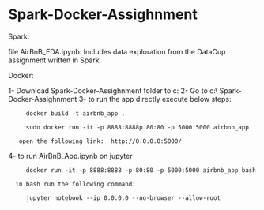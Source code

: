 # Spark-Docker-Assighnment

Spark:

   file AirBnB_EDA.ipynb: Includes data exploration from the DataCup assignment written in Spark      

Docker:

   1- Download  Spark-Docker-Assighnment folder to c:
   2- Go to c:\ Spark-Docker-Assighnment
   3- to run the app directly execute below steps:
      
         docker build -t airbnb_app .
            
         sudo docker run -it -p 8888:8888p 80:80 -p 5000:5000 airbnb_app 

       open the following link:  http://0.0.0.0:5000/ 
       
   4- to run AirBnB_App.ipynb on jupyter
   
         docker run -it -p 8888:8888 -p 80:80 -p 5000:5000 airbnb_app bash
         
      in bash run the following command:
       
         jupyter notebook --ip 0.0.0.0 --no-browser --allow-root

